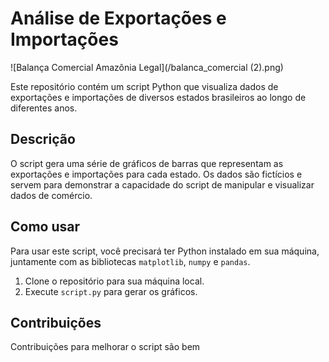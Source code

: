 # Análise de Exportações e Importações

![Balança Comercial Amazônia Legal](/balanca_comercial (2).png)


Este repositório contém um script Python que visualiza dados de exportações e importações de diversos estados brasileiros ao longo de diferentes anos.

## Descrição

O script gera uma série de gráficos de barras que representam as exportações e importações para cada estado. Os dados são fictícios e servem para demonstrar a capacidade do script de manipular e visualizar dados de comércio.

## Como usar

Para usar este script, você precisará ter Python instalado em sua máquina, juntamente com as bibliotecas `matplotlib`, `numpy` e `pandas`.

1. Clone o repositório para sua máquina local.
2. Execute `script.py` para gerar os gráficos.

## Contribuições

Contribuições para melhorar o script são bem
